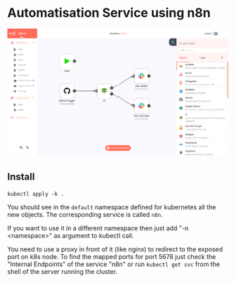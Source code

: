 # Automatisation Service using n8n

![example.png](__assets__%2Fexample.png)

## Install

```
kubectl apply -k .
```

You should see in the `default` namespace defined for kubernetes all the new objects.
The corresponding service is called `n8n`.

If you want to use it in a different namespace then just add "-n &lt;namespace&gt;" as argument to kubectl call.

You need to use a proxy in front of it (like nginx) to redirect to the exposed port on k8s node.
To find the mapped ports for port 5678 just check the "Internal Endpoints" of the service "n8n"
or run `kubectl get svc` from the shell of the server running the cluster.


